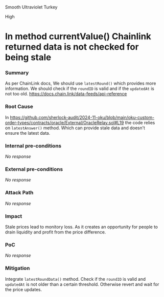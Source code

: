 Smooth Ultraviolet Turkey

High

# In method currentValue() Chainlink returned data is not checked for being stale

### Summary

As per ChainLink docs, We should use `latestRound()` which provides more information. We should check if the `roundID` is valid and if the `updatedAt` is not too old. 
https://docs.chain.link/data-feeds/api-reference

### Root Cause

In https://github.com/sherlock-audit/2024-11-oku/blob/main/oku-custom-order-types/contracts/oracle/External/OracleRelay.sol#L19 the code relies on `latestAnswer()` method. Which can provide stale data and doesn't ensure the latest data.

### Internal pre-conditions

_No response_

### External pre-conditions

_No response_

### Attack Path

_No response_

### Impact

Stale prices lead to monitory loss. As it creates an opportunity for people to drain liquidity and profit from the price difference.

### PoC

_No response_

### Mitigation

Integrate `latestRoundData()` method. Check if the `roundID` is valid and `updatedAt` is not older than a certain threshold. Otherwise revert and wait for the price updates.